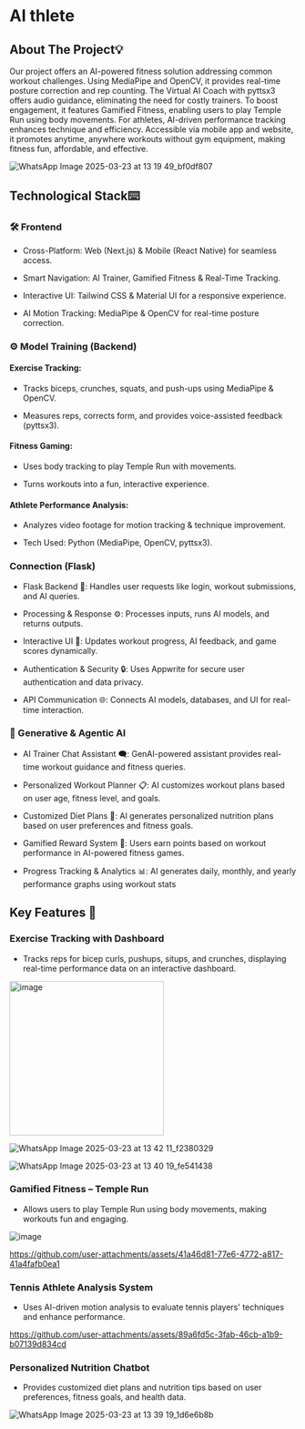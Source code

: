# AI thlete

## About The Project💡

Our project offers an AI-powered fitness solution addressing common workout challenges. Using MediaPipe and OpenCV, it provides real-time posture correction and rep counting. The Virtual AI Coach with pyttsx3 offers audio guidance, eliminating the need for costly trainers. To boost engagement, it features Gamified Fitness, enabling users to play Temple Run using body movements. For athletes, AI-driven performance tracking enhances technique and efficiency. Accessible via mobile app and website, it promotes anytime, anywhere workouts without gym equipment, making fitness fun, affordable, and effective.

![WhatsApp Image 2025-03-23 at 13 19 49_bf0df807](https://github.com/user-attachments/assets/dcd19767-8089-41ed-a364-9be5ca65f88a)

## Technological Stack⌨️
### 🛠️ Frontend
- Cross-Platform: Web (Next.js) & Mobile (React Native) for seamless access.

- Smart Navigation: AI Trainer, Gamified Fitness & Real-Time Tracking.

- Interactive UI: Tailwind CSS & Material UI for a responsive experience.

- AI Motion Tracking: MediaPipe & OpenCV for real-time posture correction.


### ⚙️ Model Training (Backend)
#### Exercise Tracking:
- Tracks biceps, crunches, squats, and push-ups using MediaPipe & OpenCV.

- Measures reps, corrects form, and provides voice-assisted feedback (pyttsx3).

#### Fitness Gaming:

- Uses body tracking to play Temple Run with movements.

- Turns workouts into a fun, interactive experience.

#### Athlete Performance Analysis:

- Analyzes video footage for motion tracking & technique improvement.

- Tech Used: Python (MediaPipe, OpenCV, pyttsx3).

### Connection (Flask)
- Flask Backend 🔄: Handles user requests like login, workout submissions, and AI queries.

- Processing & Response ⚙️: Processes inputs, runs AI models, and returns outputs.

- Interactive UI 🎨: Updates workout progress, AI feedback, and game scores dynamically.

- Authentication & Security 🔒: Uses Appwrite for secure user authentication and data privacy.

- API Communication 🌐: Connects AI models, databases, and UI for real-time interaction.

### 🤖 Generative & Agentic AI
- AI Trainer Chat Assistant 🗨️: GenAI-powered assistant provides real-time workout guidance and fitness queries.

- Personalized Workout Planner 📋: AI customizes workout plans based on user age, fitness level, and goals.

- Customized Diet Plans 🍎: AI generates personalized nutrition plans based on user preferences and fitness goals.

- Gamified Reward System 🎯: Users earn points based on workout performance in AI-powered fitness games.

- Progress Tracking & Analytics 📊: AI generates daily, monthly, and yearly performance graphs using workout stats

## Key Features 🚀

### Exercise Tracking with Dashboard

- Tracks reps for bicep curls, pushups, situps, and crunches, displaying real-time performance data on an interactive dashboard.

<img width="271" alt="image" src="https://github.com/user-attachments/assets/dcab6770-252e-4d5f-aaf5-d29bbb99513e" />


![WhatsApp Image 2025-03-23 at 13 42 11_f2380329](https://github.com/user-attachments/assets/8a86bf49-bc86-4907-ac51-bfe2f3502320)



![WhatsApp Image 2025-03-23 at 13 40 19_fe541438](https://github.com/user-attachments/assets/71857a08-04ef-4df7-9748-b5b07ed299d9)



### Gamified Fitness – Temple Run

- Allows users to play Temple Run using body movements, making workouts fun and engaging.

![image](https://github.com/user-attachments/assets/6dc55c4e-5934-4833-8929-6b2b248148c2)






https://github.com/user-attachments/assets/41a46d81-77e6-4772-a817-41a4fafb0ea1




### Tennis Athlete Analysis System

- Uses AI-driven motion analysis to evaluate tennis players' techniques and enhance performance.






https://github.com/user-attachments/assets/89a6fd5c-3fab-46cb-a1b9-b07139d834cd




### Personalized Nutrition Chatbot

- Provides customized diet plans and nutrition tips based on user preferences, fitness goals, and health data.

![WhatsApp Image 2025-03-23 at 13 39 19_1d6e6b8b](https://github.com/user-attachments/assets/764eeba3-2b02-4c8a-b690-ff1d45b278f3)



